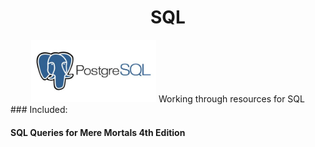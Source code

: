 <div align="center">
  <!-- Title: -->
<a href="http://github.com/https://github.com/ssoehdata/SQL/">
  
</a>


# SQL

<img src="https://github.com/ssoehdata/SQL/blob/main/postgresql.jpg" height="100">
Working through resources for SQL

</div>
### Included:

#### SQL Queries for Mere Mortals 4th Edition
